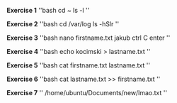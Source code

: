 **Exercise 1**
''bash
cd ~
ls -l
''

**Exercise 2**
''bash
cd /var/log
ls -hSlr
''

**Exercise 3**
''bash
nano firstname.txt
jakub
ctrl C enter
''

**Exercise 4**
''bash
echo kocimski > lastname.txt
''

**Exercise 5**
''bash
cat firstname.txt lastname.txt
''

**Exercise 6**
''bash
cat lastname.txt >> firstname.txt
''

**Exercise 7**
''
/home/ubuntu/Documents/new/lmao.txt
''
